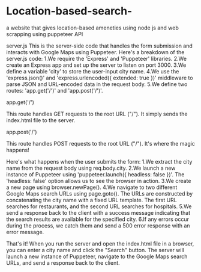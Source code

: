 # Location-based-search-
a website that gives location-based ameneties using node js and web scrapping using puppeteer API 


server.js
This is the server-side code that handles the form submission and interacts with Google Maps using Puppeteer.
Here's a breakdown of the server.js code:
1.We require the 'Express' and 'Puppeteer' libraries.
2.We create an Express app and set up the server to listen on port 3000.
3.We define a variable 'city' to store the user-input city name.
4.We use the 'express.json()' and 'express.urlencoded({ extended: true })' middleware to parse JSON and URL-encoded data in the request body.
5.We define two routes: 'app.get('/')' and 'app.post('/')'.

app.get('/')

This route handles GET requests to the root URL ("/"). It simply sends the index.html file to the server.

app.post('/')

This route handles POST requests to the root URL ("/"). It's where the magic happens!

Here's what happens when the user submits the form:
1.We extract the city name from the request body using req.body.city.
2.We launch a new instance of Puppeteer using 'puppeteer.launch({ headless: false })'. The 'headless: false' option allows us to see the browser in action.
3.We create a new page using browser.newPage().
4.We navigate to two different Google Maps search URLs using page.goto(). The URLs are constructed by concatenating the city name with a fixed URL template. The first URL searches for restaurants, and the second URL searches for hospitals.
5.We send a response back to the client with a success message indicating that the search results are available for the specified city.
6.If any errors occur during the process, we catch them and send a 500 error response with an error message.

That's it! When you run the server and open the index.html file in a browser, you can enter a city name and click the "Search" button. The server will launch a new instance of Puppeteer, navigate to the Google Maps search URLs, and send a response back to the client.

